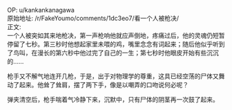 
OP: u/kankankanagawa  
原始地址: /r/FakeYoumo/comments/1dc3eo7/看一个人被枪决/  
正文:  
一个人被突如其来地枪决，第一声枪响他就应声倒地，疼痛过后，他的灵魂仍短暂停留了七秒。第三秒时他想起家里未喂的鸡，嘴里念念有词起来；随后他似乎听到了鸟叫，在漫长的第六秒中他过完了自己的一生；第七秒时他眼皮开始有些沉沉的……

枪手又不解气地连开几枪，于是，出于对物理学的尊重，这具已经空荡的尸体又舞动了起来。他耸了耸肩，摆了两下手，像是以嘲弄的口吻说何必呢？

弹夹清空后，枪手喘着气冷静下来，沉默中，只有尸体的阴茎再一次鼓了起来。
